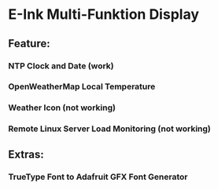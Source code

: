 # E-Ink Multi-Funktion Display

## Feature:
### NTP Clock and Date (work)
### OpenWeatherMap Local Temperature
### Weather Icon (not working)
### Remote Linux Server Load Monitoring (not working)

## Extras:
### TrueType Font to Adafruit GFX Font Generator